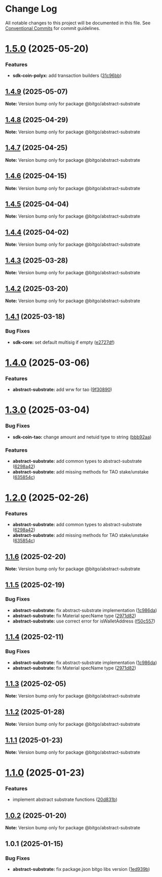 # Change Log

All notable changes to this project will be documented in this file.
See [Conventional Commits](https://conventionalcommits.org) for commit guidelines.

# [1.5.0](https://github.com/BitGo/BitGoJS/compare/@bitgo/abstract-substrate@1.4.9...@bitgo/abstract-substrate@1.5.0) (2025-05-20)

### Features

- **sdk-coin-polyx:** add transaction builders ([31c96bb](https://github.com/BitGo/BitGoJS/commit/31c96bbbce60b93e13208e3eab06bd144cfe57e4))

## [1.4.9](https://github.com/BitGo/BitGoJS/compare/@bitgo/abstract-substrate@1.4.8...@bitgo/abstract-substrate@1.4.9) (2025-05-07)

**Note:** Version bump only for package @bitgo/abstract-substrate

## [1.4.8](https://github.com/BitGo/BitGoJS/compare/@bitgo/abstract-substrate@1.4.7...@bitgo/abstract-substrate@1.4.8) (2025-04-29)

**Note:** Version bump only for package @bitgo/abstract-substrate

## [1.4.7](https://github.com/BitGo/BitGoJS/compare/@bitgo/abstract-substrate@1.4.6...@bitgo/abstract-substrate@1.4.7) (2025-04-25)

**Note:** Version bump only for package @bitgo/abstract-substrate

## [1.4.6](https://github.com/BitGo/BitGoJS/compare/@bitgo/abstract-substrate@1.4.5...@bitgo/abstract-substrate@1.4.6) (2025-04-15)

**Note:** Version bump only for package @bitgo/abstract-substrate

## [1.4.5](https://github.com/BitGo/BitGoJS/compare/@bitgo/abstract-substrate@1.4.4...@bitgo/abstract-substrate@1.4.5) (2025-04-04)

**Note:** Version bump only for package @bitgo/abstract-substrate

## [1.4.4](https://github.com/BitGo/BitGoJS/compare/@bitgo/abstract-substrate@1.4.3...@bitgo/abstract-substrate@1.4.4) (2025-04-02)

**Note:** Version bump only for package @bitgo/abstract-substrate

## [1.4.3](https://github.com/BitGo/BitGoJS/compare/@bitgo/abstract-substrate@1.4.2...@bitgo/abstract-substrate@1.4.3) (2025-03-28)

**Note:** Version bump only for package @bitgo/abstract-substrate

## [1.4.2](https://github.com/BitGo/BitGoJS/compare/@bitgo/abstract-substrate@1.4.1...@bitgo/abstract-substrate@1.4.2) (2025-03-20)

**Note:** Version bump only for package @bitgo/abstract-substrate

## [1.4.1](https://github.com/BitGo/BitGoJS/compare/@bitgo/abstract-substrate@1.4.0...@bitgo/abstract-substrate@1.4.1) (2025-03-18)

### Bug Fixes

- **sdk-core:** set default multisig if empty ([e2727df](https://github.com/BitGo/BitGoJS/commit/e2727dfc89dd314a607b737e761e5eff824606af))

# [1.4.0](https://github.com/BitGo/BitGoJS/compare/@bitgo/abstract-substrate@1.3.0...@bitgo/abstract-substrate@1.4.0) (2025-03-06)

### Features

- **abstract-substrate:** add wrw for tao ([9f30890](https://github.com/BitGo/BitGoJS/commit/9f3089000330d47696ab057891cd8d1083004a2a))

# [1.3.0](https://github.com/BitGo/BitGoJS/compare/@bitgo/abstract-substrate@1.1.5...@bitgo/abstract-substrate@1.3.0) (2025-03-04)

### Bug Fixes

- **sdk-coin-tao:** change amount and netuid type to string ([bbb92aa](https://github.com/BitGo/BitGoJS/commit/bbb92aa3e9def1e6260a074761cdf4a38888ebd6))

### Features

- **abstract-substrate:** add common types to abstract-substrate ([6298a42](https://github.com/BitGo/BitGoJS/commit/6298a42c0b476e87b3a5e0a3cd5e57cc5c262f50))
- **abstract-substrate:** add missing methods for TAO stake/unstake ([635854c](https://github.com/BitGo/BitGoJS/commit/635854cbd04f473c20d20820d03d1b82f8d013e9))

# [1.2.0](https://github.com/BitGo/BitGoJS/compare/@bitgo/abstract-substrate@1.1.5...@bitgo/abstract-substrate@1.2.0) (2025-02-26)

### Features

- **abstract-substrate:** add common types to abstract-substrate ([6298a42](https://github.com/BitGo/BitGoJS/commit/6298a42c0b476e87b3a5e0a3cd5e57cc5c262f50))
- **abstract-substrate:** add missing methods for TAO stake/unstake ([635854c](https://github.com/BitGo/BitGoJS/commit/635854cbd04f473c20d20820d03d1b82f8d013e9))

## [1.1.6](https://github.com/BitGo/BitGoJS/compare/@bitgo/abstract-substrate@1.1.5...@bitgo/abstract-substrate@1.1.6) (2025-02-20)

**Note:** Version bump only for package @bitgo/abstract-substrate

## [1.1.5](https://github.com/BitGo/BitGoJS/compare/@bitgo/abstract-substrate@1.1.3...@bitgo/abstract-substrate@1.1.5) (2025-02-19)

### Bug Fixes

- **abstract-substrate:** fix abstract-substrate implementation ([1c986da](https://github.com/BitGo/BitGoJS/commit/1c986daa817353ca522c0e8e72e67a6dffa00fac))
- **abstract-substrate:** fix Material specName type ([2971d82](https://github.com/BitGo/BitGoJS/commit/2971d82879879c04190b45454a21f48473d13181))
- **abstract-substrate:** use correct error for isWalletAddress ([f50c557](https://github.com/BitGo/BitGoJS/commit/f50c557df66a331b30c1a790884ab1d69b635390))

## [1.1.4](https://github.com/BitGo/BitGoJS/compare/@bitgo/abstract-substrate@1.1.3...@bitgo/abstract-substrate@1.1.4) (2025-02-11)

### Bug Fixes

- **abstract-substrate:** fix abstract-substrate implementation ([1c986da](https://github.com/BitGo/BitGoJS/commit/1c986daa817353ca522c0e8e72e67a6dffa00fac))
- **abstract-substrate:** fix Material specName type ([2971d82](https://github.com/BitGo/BitGoJS/commit/2971d82879879c04190b45454a21f48473d13181))

## [1.1.3](https://github.com/BitGo/BitGoJS/compare/@bitgo/abstract-substrate@1.1.2...@bitgo/abstract-substrate@1.1.3) (2025-02-05)

**Note:** Version bump only for package @bitgo/abstract-substrate

## [1.1.2](https://github.com/BitGo/BitGoJS/compare/@bitgo/abstract-substrate@1.1.1...@bitgo/abstract-substrate@1.1.2) (2025-01-28)

**Note:** Version bump only for package @bitgo/abstract-substrate

## [1.1.1](https://github.com/BitGo/BitGoJS/compare/@bitgo/abstract-substrate@1.1.0...@bitgo/abstract-substrate@1.1.1) (2025-01-23)

**Note:** Version bump only for package @bitgo/abstract-substrate

# [1.1.0](https://github.com/BitGo/BitGoJS/compare/@bitgo/abstract-substrate@1.0.2...@bitgo/abstract-substrate@1.1.0) (2025-01-23)

### Features

- implement abstract substrate functions ([20d831b](https://github.com/BitGo/BitGoJS/commit/20d831b3be8a2cb987eda6e842b6f1db34067c17))

## [1.0.2](https://github.com/BitGo/BitGoJS/compare/@bitgo/abstract-substrate@1.0.1...@bitgo/abstract-substrate@1.0.2) (2025-01-20)

**Note:** Version bump only for package @bitgo/abstract-substrate

## 1.0.1 (2025-01-15)

### Bug Fixes

- **abstract-substrate:** fix package.json bitgo libs version ([1ed939b](https://github.com/BitGo/BitGoJS/commit/1ed939b3bbb469b40d0e1759ea229891e765f933))

